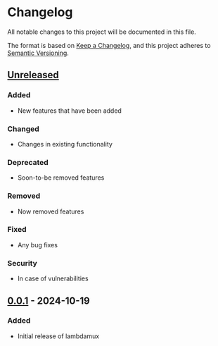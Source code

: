 # Changelog

All notable changes to this project will be documented in this file.

The format is based on [Keep a Changelog](https://keepachangelog.com/en/1.0.0/),
and this project adheres to [Semantic Versioning](https://semver.org/spec/v2.0.0.html).

## [Unreleased]

### Added
- New features that have been added

### Changed
- Changes in existing functionality

### Deprecated
- Soon-to-be removed features

### Removed
- Now removed features

### Fixed
- Any bug fixes

### Security
- In case of vulnerabilities

## [0.0.1] - 2024-10-19

### Added
- Initial release of lambdamux

[Unreleased]: https://github.com/D-Andreev/lambdamux/compare/v0.0.1...HEAD
[0.0.1]: https://github.com/D-Andreev/lambdamux/releases/tag/v0.0.1
